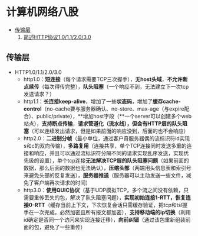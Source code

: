 # 计算机网络八股
- [传输层](#传输层)
    1. [简述HTTP协议1.0/1.1/2.0/3.0](#http10112030)



























































## 传输层
- HTTP1.0/1.1/2.0/3.0
    - http1.0：**短连接**（每个请求需要TCP三次握手），**无host头域**，**不允许断点续传**（每次得传完整），**队头阻塞**（一个响应不到，无法建立下一次tcp发送请求？）
    - http1.1：**长连接keep-alive**，增加了一些**状态码**，增加了**缓存cache-control**（no-cache要与服务器确认、no-store、max-age（与expire配合）、public/private），**增加host字段（**一个server可以创建多个web站点），**支持断点传输**，**请求管道化（流水线），但会有HTTP层的队头阻塞**（可以连续发出请求，但是如果前面的响应没到，后面的也不会响应）
    - http2.0：**二进制分帧**（最小单位，通过客户奇服务器偶的流标识符id实现s和c的双向传输），**多路复用**（连接共享，单个TCP连接同时发送多重的连接和响应，并且可以通过流标识符分隔不同的请求实现乱序发送，实现优先级的设置），单个tcp连接**无法解决TCP层的队头阻塞问题**（如果前面的数据，那么后面的数据也无法确认），**压缩头部**（两端用头信息表和索引号来避免头部的反复发送），**服务器推送**（服务器可以主动发送一些文件，减免了客户端再次请求的时间）
    - http3.0：**使用QUIC协议**（基于UDP模拟TCP，多个流之间没有依赖，只需要重传丢失的包，解决了队头阻塞问题），**实现初始连接1-RTT，恢复连接0-RTT**（缓存当前上下文，下次恢复会话只需缓存验证，把tcp和tsl握手在一次完成，必然加密且所有报文都加密），**支持移动端的ip切换**（利用id确定是否同一个访问来实现连接迁移），**向前纠错**（通过该包重新组装前面的包，避免了一些重传）
